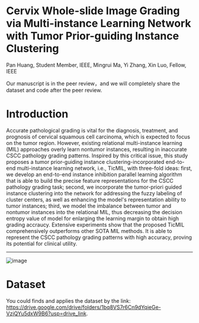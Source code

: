 # Cervix Whole-slide Image Grading via Multi-instance Learning Network with Tumor Prior-guiding Instance Clustering
Pan Huang, Student Member, IEEE, Mingrui Ma, Yi Zhang, Xin Luo, Fellow, IEEE

Our manuscript is in the peer review，and we will completely share the dataset and code after the peer review.

# Introduction
Accurate pathological grading is vital for the diagnosis, treatment, and prognosis of cervical squamous cell carcinoma, which is expected to focus on the tumor region. However, existing relational multi-instance learning (MIL) approaches overly learn nontumor instances, resulting in inaccurate CSCC pathology grading patterns. Inspired by this critical issue, this study proposes a tumor prior-guiding instance clustering-incorporated end-to-end multi-instance learning network, i.e., TicMIL, with three-fold ideas: first, we develop an end-to-end instance inhibition parallel learning algorithm that is able to build the precise feature representations for the CSCC pathology grading task; second, we incorporate the tumor-priori guided instance clustering into the network for addressing the fuzzy labeling of cluster centers, as well as enhancing the model's representation ability to tumor instances; third, we model the imbalance between tumor and nontumor instances into the relational MIL, thus decreasing the decision entropy value of model for enlarging the learning margin to obtain high grading accraucy. Extensive experiments show that the proposed TicMIL comprehensively outperforms other SOTA MIL methods. It is able to represent the CSCC pathology grading patterns with high accuracy, proving its potential for clinical utility.  

---
![image](https://github.com/Baron-Huang/TicMIL/blob/main/Image/Main_Frame_for_TicMIL.png)


# Dataset
You could finds and applies the dataset by the link: https://drive.google.com/drive/folders/1bq8VS7r6Cn9dYqieGe-VzjQYu5dxW9B6?usp=drive_link.
